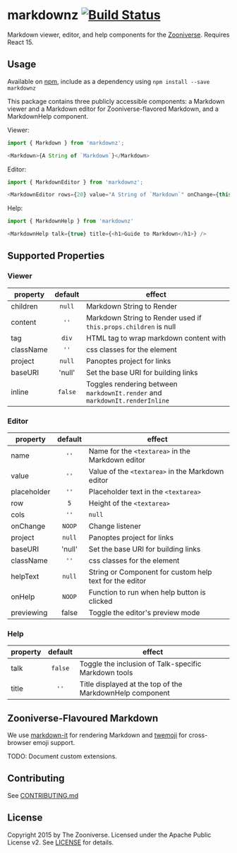 # markdownz [![Build Status](https://travis-ci.org/zooniverse/markdownz.svg?branch=master)](https://travis-ci.org/zooniverse/markdownz)

Markdown viewer, editor, and help components for the [Zooniverse](https://www.zooniverse.org). Requires React 15.

## Usage

Available on [npm](http://npmjs.com), include as a dependency using `npm install --save markdownz`

This package contains three publicly accessible components: a Markdown viewer and a Markdown editor for Zooniverse-flavored Markdown, and a MarkdownHelp component.

Viewer:

```javascript
import { Markdown } from 'markdownz';

<Markdown>{A String of `Markdown`}</Markdown>
```

Editor:

```javascript
import { MarkdownEditor } from 'markdownz';

<MarkdownEditor rows={20} value="A String of `Markdown`" onChange={this.handleMarkdownChange} />
```

Help:

```javascript
import { MarkdownHelp } from 'markdownz'

<MarkdownHelp talk={true} title={<h1>Guide to Markdown</h1>} />
```

## Supported Properties

### Viewer

| property | default | effect |
|----------|:-------:|--------|
| children  | `null` | Markdown String to Render |
| content | `''` | Markdown String to Render used if `this.props.children` is null |
| tag | `div` | HTML tag to wrap markdown content with |
| className | `''` | css classes for the element |
| project | `null` | Panoptes project for links |
| baseURI | 'null' | Set the base URI for building links |
| inline | `false` | Toggles rendering between `markdownIt.render` and `markdownIt.renderInline`

### Editor

| property | default | effect |
|----------|:-------:|--------|
| name | `''` | Name for the `<textarea>` in the Markdown editor |
| value | `''` | Value of the `<textarea>` in the Markdown editor |
| placeholder | `''` | Placeholder text in the `<textarea>` |
| row | `5` | Height of the `<textarea>` |
| cols | `''` | `null` | Width of `<textarea>` |
| onChange | `NOOP` | Change listener |
| project | `null` | Panoptes project for links |
| baseURI | 'null' | Set the base URI for building links |
| className | `''` | css classes for the element |
| helpText | `null` | String or Component for custom help text for the editor |
| onHelp   | `NOOP` | Function to run when help button is clicked |
| previewing   | false | Toggle the editor's preview mode |

### Help

| property | default | effect |
|----------|:-------:|--------|
| talk | `false`| Toggle the inclusion of Talk-specific Markdown tools |
| title | `''` | Title displayed at the top of the MarkdownHelp component |

## Zooniverse-Flavoured Markdown

We use [markdown-it](https://github.com/markdown-it/markdown-it) for rendering Markdown and [twemoji](https://github.com/twitter/twemoji) for cross-browser emoji support.

TODO: Document custom extensions.

## Contributing

See [CONTRIBUTING.md](https://github.com/zooniverse-ui/markdownz/tree/master/CONTRIBUTING.md)

## License

Copyright 2015 by The Zooniverse. Licensed under the Apache Public License v2. See [LICENSE](https://github.com/zooniverse-ui/markdownz/tree/master/LICENSE) for details.
